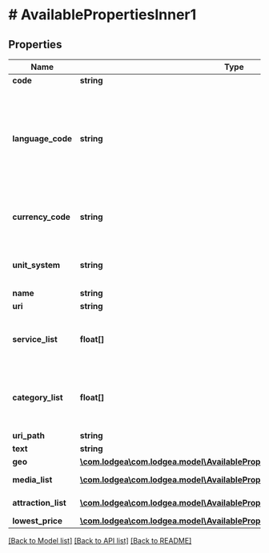 # # AvailablePropertiesInner1

## Properties

Name | Type | Description | Notes
------------ | ------------- | ------------- | -------------
**code** | **string** | The properties unique code/ID. |
**language_code** | **string** | The language code of the language in which the property description is written.&lt;p&gt;Please note that beside the general restrictions listed below only languages configured during system setup for your respective tenant are allowed.&lt;/p&gt;&lt;p&gt;See also &lt;a href&#x3D;\&quot;#isolanguage-codes\&quot;&gt;in the appendix&lt;/a&gt;.&lt;/p&gt; |
**currency_code** | **string** | The currency code for the currency in which prices are returned.&lt;p&gt;See also &lt;a href&#x3D;\&quot;#currencycodes\&quot;&gt;in the appendix&lt;/a&gt;.&lt;/p&gt; |
**unit_system** | **string** | The unit system (either \&quot;metric\&quot; or \&quot;imperial\&quot;) used for measurements. |
**name** | **string** | The name of the property. |
**uri** | **string** | A URI for the property. |
**service_list** | **float[]** | A list of service codes indicating the services and amenities the property has.&lt;p&gt;See also &lt;a href&#x3D;\&quot;#servicecodes\&quot;&gt;in the appendix&lt;/a&gt;.&lt;/p&gt; |
**category_list** | **float[]** | A list of property class type codes indicating the types of the property.&lt;p&gt;See also &lt;a href&#x3D;\&quot;#propertyclass-type-codes\&quot;&gt;in the appendix&lt;/a&gt;.&lt;/p&gt; |
**uri_path** | **string** | A URI path for the property. |
**text** | **string** | A description of the property. |
**geo** | [**\com.lodgea\com.lodgea.model\AvailablePropertiesInner1Geo**](AvailablePropertiesInner1Geo.md) |  | [optional]
**media_list** | [**\com.lodgea\com.lodgea.model\AvailablePropertiesInner1MediaListInner[]**](AvailablePropertiesInner1MediaListInner.md) | A list of media objects for the property. |
**attraction_list** | [**\com.lodgea\com.lodgea.model\AvailablePropertiesInner1AttractionListInner[]**](AvailablePropertiesInner1AttractionListInner.md) | A list of objects describing the attractions available at the property. |
**lowest_price** | [**\com.lodgea\com.lodgea.model\AvailablePropertiesInner1LowestPrice**](AvailablePropertiesInner1LowestPrice.md) |  |

[[Back to Model list]](../../README.md#models) [[Back to API list]](../../README.md#endpoints) [[Back to README]](../../README.md)
